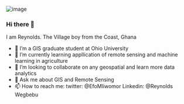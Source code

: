 ![image](https://github.com/ReynoldsWegbebu/ReynoldsWegbebu/assets/90350946/85459408-99ac-4ac7-bc7d-b448f6aa966d)

### Hi there 👋
I am Reynolds. The Village boy from the Coast, Ghana

- 🔭 I’m a GIS graduate student at Ohio University 
- 🌱 I’m currently learning appllication of remote sensing and machine learning in agriculture
- 👯 I’m looking to collaborate on any geospatial and learn more data analytics
- 💬 Ask me about GIS and Remote Sensing 
- 📫 How to reach me: twitter: @EfoMliwomor Linkedin: @Reynolds Wegbebu
